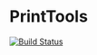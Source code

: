 # PrintTools

[![Build Status](https://github.com/josePereiro/PrintTools.jl/workflows/CI/badge.svg)](https://github.com/josePereiro/PrintTools.jl/actions)
